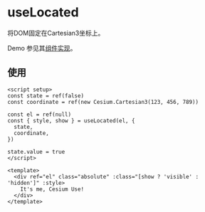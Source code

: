 # useLocated

将DOM固定在Cartesian3坐标上。

Demo 参见其[组件实现](/zh/components/Located.md)。

## 使用

```vue
<script setup>
const state = ref(false)
const coordinate = ref(new Cesium.Cartesian3(123, 456, 789))

const el = ref(null)
const { style, show } = useLocated(el, {
  state,
  coordinate,
})

state.value = true
</script>

<template>
  <div ref="el" class="absolute" :class="[show ? 'visible' : 'hidden']" :style>
    It's me, Cesium Use!
  </div>
</template>
```
